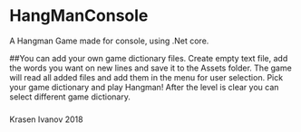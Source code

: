 # HangManConsole
A Hangman Game made for console, using .Net core.

##You can add your own game dictionary files.
Create empty text file, add the words you want on new lines and save it to the Assets folder.
The game will read all added files and add them in the menu for user selection.
Pick your game dictionary and play Hangman! After the level is clear you can select different game dictionary.

###
Krasen Ivanov 2018